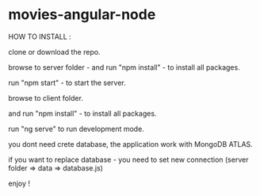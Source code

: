 # movies-angular-node
HOW TO INSTALL :

clone or download the repo.

browse to server folder - and run "npm install" - to install all packages.

run "npm start"  - to start the server.


browse to client folder.

and run "npm install" - to install all packages.

run "ng serve" to run development mode.

you dont need crete database, the application work with MongoDB ATLAS.

if you want to replace database - you need to set new connection (server folder => data => database.js)

enjoy !

